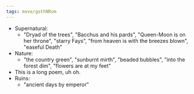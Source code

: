 ```yaml
---
tags: move/gothNRom 
---
```


- Supernatural:
    - "Dryad of the trees", "Bacchus and his pards", "Queen-Moon is on her throne", "starry Fays", "from heaven is with the breezes blown", "easeful Death"
- Nature:
    - "the country green", "sunburnt mirth", "beaded bubbles", "into the forest dim", "flowers are at my feet"
- This is a long poem, uh oh.
- Ruins:
    - "ancient days by emperor"